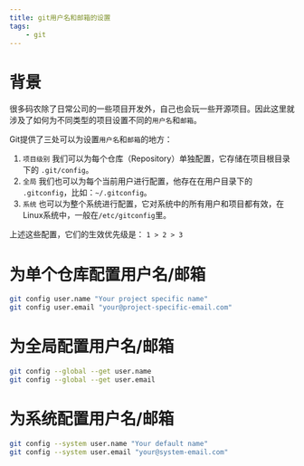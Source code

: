 ```yaml
---
title: git用户名和邮箱的设置
tags:
    - git
---
```


# 背景

很多码农除了日常公司的一些项目开发外，自己也会玩一些开源项目。因此这里就涉及了如何为不同类型的项目设置不同的`用户名`和`邮箱`。

Git提供了三处可以为设置`用户名`和`邮箱`的地方：

1. `项目级别` 我们可以为每个仓库（Repository）单独配置，它存储在项目根目录下的 `.git/config`。
2. `全局` 我们也可以为每个当前用户进行配置，他存在在用户目录下的 `.gitconfig`，比如：`~/.gitconfig`。
3. `系统` 也可以为整个系统进行配置，它对系统中的所有用户和项目都有效，在Linux系统中，一般在`/etc/gitconfig`里。

上述这些配置，它们的生效优先级是： `1 > 2 > 3`

# 为单个仓库配置用户名/邮箱

````bash
git config user.name "Your project specific name"
git config user.email "your@project-specific-email.com"
````

# 为全局配置用户名/邮箱

````bash
git config --global --get user.name
git config --global --get user.email
````

# 为系统配置用户名/邮箱

````bash
git config --system user.name "Your default name"
git config --system user.email "your@system-email.com"
````


